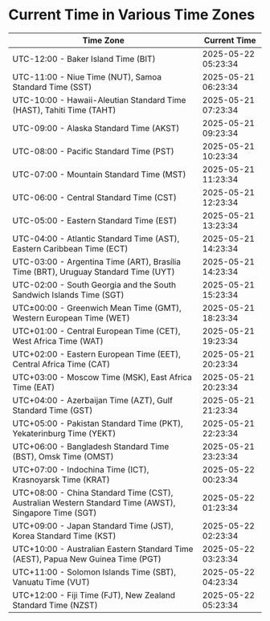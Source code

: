 # Current Time in Various Time Zones

| Time Zone | Current Time |
|-----------|--------------|
| UTC-12:00 - Baker Island Time (BIT) | 2025-05-22 05:23:34 |
| UTC-11:00 - Niue Time (NUT), Samoa Standard Time (SST) | 2025-05-21 06:23:34 |
| UTC-10:00 - Hawaii-Aleutian Standard Time (HAST), Tahiti Time (TAHT) | 2025-05-21 07:23:34 |
| UTC-09:00 - Alaska Standard Time (AKST) | 2025-05-21 09:23:34 |
| UTC-08:00 - Pacific Standard Time (PST) | 2025-05-21 10:23:34 |
| UTC-07:00 - Mountain Standard Time (MST) | 2025-05-21 11:23:34 |
| UTC-06:00 - Central Standard Time (CST) | 2025-05-21 12:23:34 |
| UTC-05:00 - Eastern Standard Time (EST) | 2025-05-21 13:23:34 |
| UTC-04:00 - Atlantic Standard Time (AST), Eastern Caribbean Time (ECT) | 2025-05-21 14:23:34 |
| UTC-03:00 - Argentina Time (ART), Brasília Time (BRT), Uruguay Standard Time (UYT) | 2025-05-21 14:23:34 |
| UTC-02:00 - South Georgia and the South Sandwich Islands Time (SGT) | 2025-05-21 15:23:34 |
| UTC±00:00 - Greenwich Mean Time (GMT), Western European Time (WET) | 2025-05-21 18:23:34 |
| UTC+01:00 - Central European Time (CET), West Africa Time (WAT) | 2025-05-21 19:23:34 |
| UTC+02:00 - Eastern European Time (EET), Central Africa Time (CAT) | 2025-05-21 20:23:34 |
| UTC+03:00 - Moscow Time (MSK), East Africa Time (EAT) | 2025-05-21 20:23:34 |
| UTC+04:00 - Azerbaijan Time (AZT), Gulf Standard Time (GST) | 2025-05-21 21:23:34 |
| UTC+05:00 - Pakistan Standard Time (PKT), Yekaterinburg Time (YEKT) | 2025-05-21 22:23:34 |
| UTC+06:00 - Bangladesh Standard Time (BST), Omsk Time (OMST) | 2025-05-21 23:23:34 |
| UTC+07:00 - Indochina Time (ICT), Krasnoyarsk Time (KRAT) | 2025-05-22 00:23:34 |
| UTC+08:00 - China Standard Time (CST), Australian Western Standard Time (AWST), Singapore Time (SGT) | 2025-05-22 01:23:34 |
| UTC+09:00 - Japan Standard Time (JST), Korea Standard Time (KST) | 2025-05-22 02:23:34 |
| UTC+10:00 - Australian Eastern Standard Time (AEST), Papua New Guinea Time (PGT) | 2025-05-22 03:23:34 |
| UTC+11:00 - Solomon Islands Time (SBT), Vanuatu Time (VUT) | 2025-05-22 04:23:34 |
| UTC+12:00 - Fiji Time (FJT), New Zealand Standard Time (NZST) | 2025-05-22 05:23:34 |

